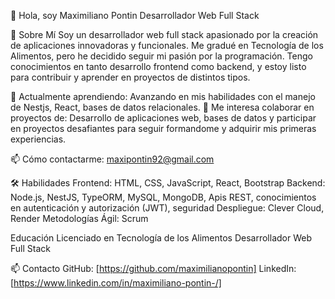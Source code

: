 👋 Hola, soy Maximiliano Pontin
Desarrollador Web Full Stack 

📜 Sobre Mí
Soy un desarrollador web full stack apasionado por la creación de aplicaciones innovadoras y funcionales. Me gradué en Tecnología de los Alimentos, pero he decidido seguir mi pasión por la programación. Tengo conocimientos en tanto desarrollo frontend como backend, y estoy listo para contribuir y aprender en proyectos de distintos tipos.

🌱 Actualmente aprendiendo: Avanzando en mis habilidades con el manejo de Nestjs, React, bases de datos relacionales.
👯 Me interesa colaborar en proyectos de: Desarrollo de aplicaciones web, bases de datos y participar en proyectos desafiantes para seguir formandome y adquirir mis primeras experiencias.

📫 Cómo contactarme: maxipontin92@gmail.com

🛠️ Habilidades
Frontend:  HTML, CSS, JavaScript, React, Bootstrap
Backend: Node.js, NestJS, TypeORM, MySQL, MongoDB, Apis REST, conocimientos en autenticación y autorización (JWT), seguridad
Despliegue: Clever Cloud, Render
Metodologías Ágil: Scrum

Educación
Licenciado en Tecnología de los Alimentos
Desarrollador Web Full Stack

📫 Contacto
GitHub: [https://github.com/maximilianopontin]
LinkedIn: [https://www.linkedin.com/in/maximiliano-pontin-/]
